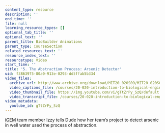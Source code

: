 ```yaml
---
content_type: resource
description: ''
end_time: ''
file: null
learning_resource_types: []
optional_tab_title: ''
optional_text: ''
parent_title: BioBuilder Animations
parent_type: CourseSection
related_resources_text: ''
resource_index_text: ''
resourcetype: Video
start_time: ''
title: '5. The Abstraction Process: Arsenic Detector'
uid: f3863975-80a0-913e-0293-dd5ffab5b334
video_files:
  archive_url: http://www.archive.org/download/MIT20_020S09/MIT20_020S09_abstraction.mp4
  video_captions_file: /courses/20-020-introduction-to-biological-engineering-design-spring-2009/a3955f550cfa58ce885ee454ed9d47b9_gTtZrPy_SzQ.vtt
  video_thumbnail_file: https://img.youtube.com/vi/gTtZrPy_SzQ/default.jpg
  video_transcript_file: /courses/20-020-introduction-to-biological-engineering-design-spring-2009/af12020017eec00e8992129b20cb4965_gTtZrPy_SzQ.pdf
video_metadata:
  youtube_id: gTtZrPy_SzQ
---
```


[iGEM](http://ung.igem.org/) team member Izzy tells Dude how her team’s project to detect arsenic in well water used the process of abstraction.
